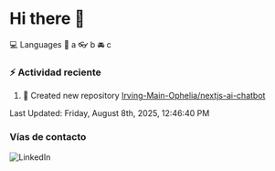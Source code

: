 # Hi there 👋

:computer: Languages
:pencil: a
:eyeglasses: b
:oncoming_automobile: c

### :zap: Actividad reciente
<!--RECENT_ACTIVITY:start-->
1. 📔 Created new repository [Irving-Main-Ophelia/nextjs-ai-chatbot](https://github.com/Irving-Main-Ophelia/nextjs-ai-chatbot)<br>
<!--RECENT_ACTIVITY:end-->
<!--RECENT_ACTIVITY:last_update-->
Last Updated: Friday, August 8th, 2025, 12:46:40 PM
<!--RECENT_ACTIVITY:last_update_end-->

### Vías de contacto

![LinkedIn](https://www.linkedin.com/in/irving-hernández-226846205/)
